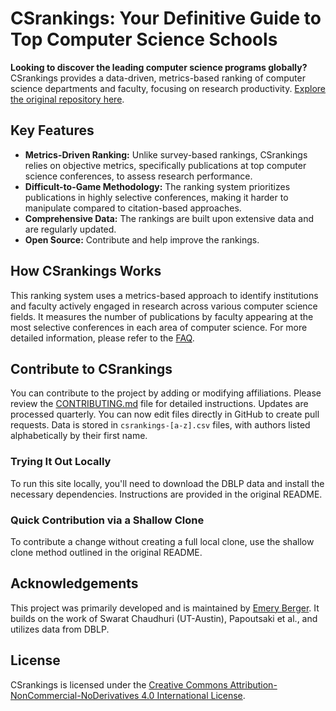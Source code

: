 # CSrankings: Your Definitive Guide to Top Computer Science Schools

**Looking to discover the leading computer science programs globally?** CSrankings provides a data-driven, metrics-based ranking of computer science departments and faculty, focusing on research productivity. [Explore the original repository here](https://github.com/emeryberger/CSrankings).

## Key Features

*   **Metrics-Driven Ranking:**  Unlike survey-based rankings, CSrankings relies on objective metrics, specifically publications at top computer science conferences, to assess research performance.
*   **Difficult-to-Game Methodology:** The ranking system prioritizes publications in highly selective conferences, making it harder to manipulate compared to citation-based approaches.
*   **Comprehensive Data:** The rankings are built upon extensive data and are regularly updated.
*   **Open Source:** Contribute and help improve the rankings.

## How CSrankings Works

This ranking system uses a metrics-based approach to identify institutions and faculty actively engaged in research across various computer science fields. It measures the number of publications by faculty appearing at the most selective conferences in each area of computer science. For more detailed information, please refer to the [FAQ](https://csrankings.org/faq.html).

## Contribute to CSrankings

You can contribute to the project by adding or modifying affiliations.  Please review the [CONTRIBUTING.md](CONTRIBUTING.md) file for detailed instructions. Updates are processed quarterly. You can now edit files directly in GitHub to create pull requests. Data is stored in `csrankings-[a-z].csv` files, with authors listed alphabetically by their first name.

### Trying It Out Locally

To run this site locally, you'll need to download the DBLP data and install the necessary dependencies. Instructions are provided in the original README.

### Quick Contribution via a Shallow Clone

To contribute a change without creating a full local clone, use the shallow clone method outlined in the original README.

## Acknowledgements

This project was primarily developed and is maintained by [Emery Berger](https://emeryberger.com). It builds on the work of Swarat Chaudhuri (UT-Austin), Papoutsaki et al., and utilizes data from DBLP.

## License

CSrankings is licensed under the [Creative Commons Attribution-NonCommercial-NoDerivatives 4.0 International License](https://creativecommons.org/licenses/by-nc-nd/4.0/).